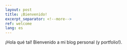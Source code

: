 ```yaml
---
layout: post
title: ¡Bienvenido!
excerpt_separator: <!--more-->
ref: welcome
lang: es
---
```


¡Hola qué tal!
Bienvenido a mi blog personal (y portfolio!). 
